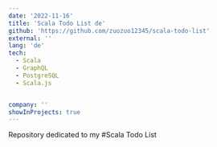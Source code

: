 ```yaml
---
date: '2022-11-16'
title: 'Scala Todo List de'
github: 'https://github.com/zuozuo12345/scala-todo-list'
external: ''
lang: 'de'
tech:
  - Scala
  - GraphQL
  - PostgreSQL
  - Scala.js


company: ''
showInProjects: true
---
```

Repository dedicated to my #Scala Todo List
